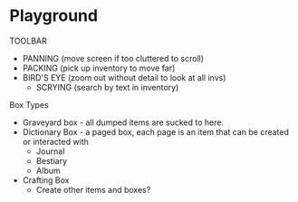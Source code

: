 # Playground

TOOLBAR
- PANNING (move screen if too cluttered to scroll)
- PACKING (pick up inventory to move far)
- BIRD'S EYE (zoom out without detail to look at all invs)
    - SCRYING (search by text in inventory)

Box Types
- Graveyard box - all dumped items are sucked to here.
- Dictionary Box - a paged box, each page is an item that can be created or interacted with
    - Journal
    - Bestiary
    - Album
- Crafting Box
    - Create other items and boxes?

